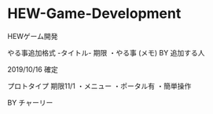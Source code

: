 # HEW-Game-Development
HEWゲーム開発

やる事追加格式
-タイトル-    期限
・やる事
(メモ)
BY 追加する人

2019/10/16 確定

プロトタイプ    期限11/1
・メニュー
・ポータル有
・簡単操作

BY チャーリー

